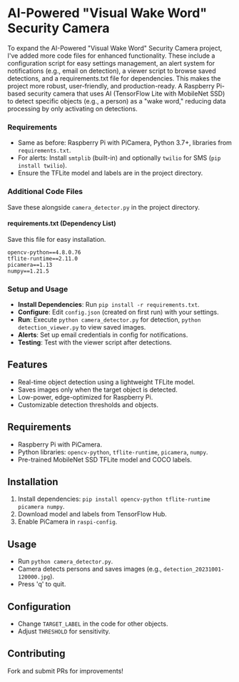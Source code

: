 # AI-Powered "Visual Wake Word" Security Camera
To expand the AI-Powered "Visual Wake Word" Security Camera project, I've added more code files for enhanced functionality. These include a configuration script for easy settings management, an alert system for notifications (e.g., email on detection), a viewer script to browse saved detections, and a requirements.txt file for dependencies. This makes the project more robust, user-friendly, and production-ready. A Raspberry Pi-based security camera that uses AI (TensorFlow Lite with MobileNet SSD) to detect specific objects (e.g., a person) as a "wake word," reducing data processing by only activating on detections.


### Requirements
- Same as before: Raspberry Pi with PiCamera, Python 3.7+, libraries from `requirements.txt`.
- For alerts: Install `smtplib` (built-in) and optionally `twilio` for SMS (`pip install twilio`).
- Ensure the TFLite model and labels are in the project directory.

### Additional Code Files
Save these alongside `camera_detector.py` in the project directory.


#### requirements.txt (Dependency List)
Save this file for easy installation.

```
opencv-python==4.8.0.76
tflite-runtime==2.11.0
picamera==1.13
numpy==1.21.5
```

### Setup and Usage
- **Install Dependencies**: Run `pip install -r requirements.txt`.
- **Configure**: Edit `config.json` (created on first run) with your settings.
- **Run**: Execute `python camera_detector.py` for detection, `python detection_viewer.py` to view saved images.
- **Alerts**: Set up email credentials in config for notifications.
- **Testing**: Test with the viewer script after detections.


## Features
- Real-time object detection using a lightweight TFLite model.
- Saves images only when the target object is detected.
- Low-power, edge-optimized for Raspberry Pi.
- Customizable detection thresholds and objects.

## Requirements
- Raspberry Pi with PiCamera.
- Python libraries: `opencv-python`, `tflite-runtime`, `picamera`, `numpy`.
- Pre-trained MobileNet SSD TFLite model and COCO labels.

## Installation
1. Install dependencies: `pip install opencv-python tflite-runtime picamera numpy`.
2. Download model and labels from TensorFlow Hub.
3. Enable PiCamera in `raspi-config`.

## Usage
- Run `python camera_detector.py`.
- Camera detects persons and saves images (e.g., `detection_20231001-120000.jpg`).
- Press 'q' to quit.

## Configuration
- Change `TARGET_LABEL` in the code for other objects.
- Adjust `THRESHOLD` for sensitivity.

## Contributing
Fork and submit PRs for improvements!







